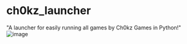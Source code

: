 # ch0kz_launcher
"A launcher for easily running all games by Ch0kz Games in Python!"
![image](https://github.com/user-attachments/assets/c078efe5-c0f1-4243-a2f1-db37b756a10d)


